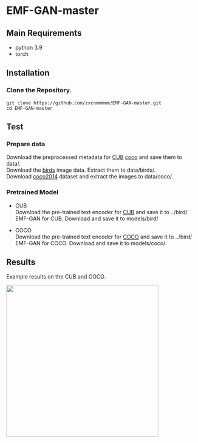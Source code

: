   # EMF-GAN-master

## Main Requirements
- python 3.9
- torch 

## Installation
### Clone the Repository.
```
git clone https://github.com/zxcnmmmmm/EMF-GAN-master.git
cd EMF-GAN-master
```

## Test
### Prepare data
Download the preprocessed metadata for [CUB](https://drive.google.com/file/d/1I6ybkR7L64K8hZOraEZDuHh0cCJw5OUj/view?usp=sharing) [coco](https://drive.google.com/file/d/15Fw-gErCEArOFykW3YTnLKpRcPgI_3AB/view?usp=sharing) and save them to data/.<br />
Download the [birds](http://www.vision.caltech.edu/visipedia/CUB-200-2011.html) image data. Extract them to data/birds/.<br />
Download [coco2014](http://cocodataset.org/#download) dataset and extract the images to data/coco/.

### Pretrained Model
* CUB<br />
Download the pre-trained text encoder for [CUB](https://drive.google.com/file/d/1rzfcCvGwU8vLCrn5reWxmrAMms6WQGA6/view?usp=sharing) and save it to ../bird/<br />
EMF-GAN for CUB. Download and save it to models/bird/<br />

* COCO<br />
Download the pre-trained text encoder for [COCO](https://drive.google.com/file/d/1e_AwWxbClxipEnasfz_QrhmLlv2-Vpyq/view?usp=sharing) and save it to ../bird/<br />
EMF-GAN for COCO. Download and save it to models/coco/<br />

## Results
Example results on the CUB and COCO.
<div align="left;">
  <img src="https://github.com/zxcnmmmmm/EMF-GAN-master/blob/main/example.jpg" width="400">
</div>


